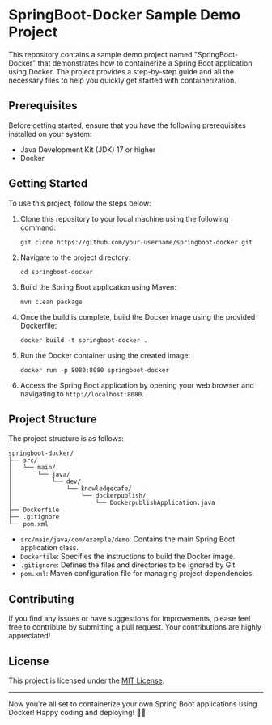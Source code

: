 # SpringBoot-Docker Sample Demo Project

This repository contains a sample demo project named "SpringBoot-Docker" that demonstrates how to containerize a Spring Boot application using Docker. The project provides a step-by-step guide and all the necessary files to help you quickly get started with containerization.

## Prerequisites

Before getting started, ensure that you have the following prerequisites installed on your system:

- Java Development Kit (JDK) 17 or higher
- Docker

## Getting Started

To use this project, follow the steps below:

1. Clone this repository to your local machine using the following command:

   ```
   git clone https://github.com/your-username/springboot-docker.git
   ```

2. Navigate to the project directory:

   ```
   cd springboot-docker
   ```

3. Build the Spring Boot application using Maven:

   ```
   mvn clean package
   ```

4. Once the build is complete, build the Docker image using the provided Dockerfile:

   ```
   docker build -t springboot-docker .
   ```

5. Run the Docker container using the created image:

   ```
   docker run -p 8080:8080 springboot-docker
   ```

6. Access the Spring Boot application by opening your web browser and navigating to `http://localhost:8080`.

## Project Structure

The project structure is as follows:

```
springboot-docker/
├── src/
│   └── main/
│       └── java/
│           └── dev/
│               └── knowledgecafe/
│                   └── dockerpublish/
│                       └── DockerpublishApplication.java
├── Dockerfile
├── .gitignore
└── pom.xml
```

- `src/main/java/com/example/demo`: Contains the main Spring Boot application class.
- `Dockerfile`: Specifies the instructions to build the Docker image.
- `.gitignore`: Defines the files and directories to be ignored by Git.
- `pom.xml`: Maven configuration file for managing project dependencies.

## Contributing

If you find any issues or have suggestions for improvements, please feel free to contribute by submitting a pull request. Your contributions are highly appreciated!

## License

This project is licensed under the [MIT License](LICENSE).

---

Now you're all set to containerize your own Spring Boot applications using Docker! Happy coding and deploying! 🚀🐳